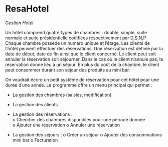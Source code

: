 # ResaHotel
<em>Gestion Hotel</em>
 
Un hôtel comprend quatre types de chambres : double, simple, suite normale et suite présidentielle codifiées respectivement par D,S,N,P Chaque chambre possède un numéro unique et l’étage. Les clients de l’hôtel peuvent effectuer des réservations. Une réservation est définie par la date de début, date de fin ainsi que le client concerné.  Le client peut soit annuler la réservation soit séjourner. Dans le cas où le client n’annule pas, la réservation donne lieu à un séjour. En plus du coût de la chambre, le client peut consommer durant son séjour des produits au mini bar. 
 
On voudrait écrire un petit système de réservation pour cet hôtel pour une durée d’une année. Le programme offre un menu principal qui permet : 

- La gestion des chambres (saisies, modification) 
- La gestion des clients   
- La gestion des réservations :  
    o  Chercher des chambres disponibles pour une période donnée  
    o  Ajouter une réservation  o  Annuler une réservation 

- La gestion des séjours :
    o Créer un séjour
    o Ajouter des consommations mini bar 
    o Facturation 
 
 
